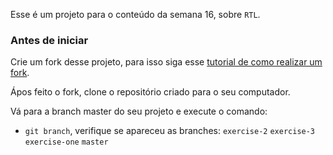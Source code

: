Esse é um projeto para o conteúdo da semana 16, sobre `RTL`.

### Antes de iniciar

Crie um fork desse projeto, para isso siga esse [tutorial de como realizar um fork](https://github.com/facebook/create-react-app).

Ápos feito o fork, clone o repositório criado para o seu computador.

Vá para a branch master do seu projeto e execute o comando:
- `git branch`, verifique se apareceu as branches:
  `exercise-2`
  `exercise-3`
  `exercise-one`
  `master`
